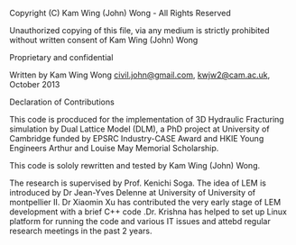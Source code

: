Copyright (C) Kam Wing (John) Wong - All Rights Reserved

Unauthorized copying of this file, via any medium is strictly prohibited without written consent of Kam Wing (John) Wong

Proprietary and confidential

Written by Kam Wing Wong <civil.john@gmail.com>, <kwjw2@cam.ac.uk>, October 2013
 
 Declaration of Contributions
 
 This code is procduced for the implementation of 3D Hydraulic Fracturing simulation by Dual Lattice Model (DLM), a PhD project at
 University of Cambridge funded by EPSRC Industry-CASE Award and HKIE Young Engineers Arthur and Louise May Memorial Scholarship.
 
 This code is sololy rewritten and tested by Kam Wing (John) Wong.
 
 The research is supervised by Prof. Kenichi Soga. The idea of LEM is introduced by Dr Jean-Yves Delenne at University of 
 University of montpellier II. Dr Xiaomin Xu has contributed the very early stage of LEM development with a brief C++ code
 .Dr. Krishna has helped to set up Linux platform for running the code and various IT issues and attebd regular research meetings
 in the past 2 years.
 
